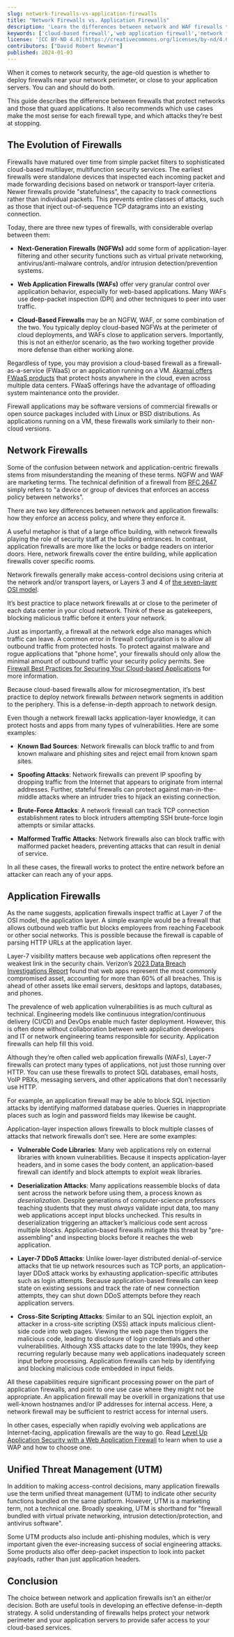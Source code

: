 ```yaml
---
slug: network-firewalls-vs-application-firewalls
title: "Network Firewalls vs. Application Firewalls"
description: 'Learn the differences between network and WAF firewalls that developers and administrators need to know when using firewalls to secure their workloads.'
keywords: ['cloud-based firewall','web application firewall','network firewall','block malicious traffic','stop ddos attacks','unified threat manager','security tool','network security','application security']
license: '[CC BY-ND 4.0](https://creativecommons.org/licenses/by-nd/4.0)'
contributors: ["David Robert Newman"]
published: 2024-01-03
---
```


When it comes to network security, the age-old question is whether to deploy firewalls near your network perimeter, or close to your application servers. You can and should do both.

This guide describes the difference between firewalls that protect networks and those that guard applications. It also recommends which use cases make the most sense for each firewall type, and which attacks they’re best at stopping.

## The Evolution of Firewalls

Firewalls have matured over time from simple packet filters to sophisticated cloud-based multilayer, multifunction security services. The earliest firewalls were standalone devices that inspected each incoming packet and made forwarding decisions based on network or transport-layer criteria. Newer firewalls provide "statefulness", the capacity to track connections rather than individual packets. This prevents entire classes of attacks, such as those that inject out-of-sequence TCP datagrams into an existing connection.

Today, there are three new types of firewalls, with considerable overlap between them:

- **Next-Generation Firewalls (NGFWs)** add some form of application-layer filtering and other security functions such as virtual private networking, antivirus/anti-malware controls, and/or intrusion detection/prevention systems.

- **Web Application Firewalls (WAFs)** offer very granular control over application behavior, especially for web-based applications. Many WAFs use deep-packet inspection (DPI) and other techniques to peer into user traffic.

- **Cloud-Based Firewalls** may be an NGFW, WAF, or some combination of the two. You typically deploy cloud-based NGFWs at the perimeter of cloud deployments, and WAFs close to application servers. Importantly, this is not an either/or scenario, as the two working together provide more defense than either working alone.

Regardless of type, you may provision a cloud-based firewall as a firewall-as-a-service (FWaaS) or an application running on a VM. [Akamai offers FWaaS products](/docs/products/networking/cloud-firewall/) that protect hosts anywhere in the cloud, even across multiple data centers. FWaaS offerings have the advantage of offloading system maintenance onto the provider.

Firewall applications may be software versions of commercial firewalls or open source packages included with Linux or BSD distributions. As applications running on a VM, these firewalls work similarly to their non-cloud versions.

## Network Firewalls

Some of the confusion between network and application-centric firewalls stems from misunderstanding the meaning of these terms. NGFW and WAF are marketing terms. The technical definition of a firewall from [RFC 2647](https://www.rfc-editor.org/rfc/rfc2647#section-3.16) simply refers to "a device or group of devices that enforces an access policy between networks".

There are two key differences between network and application firewalls: how they enforce an access policy, and where they enforce it.

A useful metaphor is that of a large office building, with network firewalls playing the role of security staff at the building entrances. In contrast, application firewalls are more like the locks or badge readers on interior doors. Here, network firewalls cover the entire building, while application firewalls cover specific rooms.

Network firewalls generally make access-control decisions using criteria at the network and/or transport layers, or Layers 3 and 4 of [the seven-layer OSI model](/docs/guides/introduction-to-osi-networking-model/).

It’s best practice to place network firewalls at or close to the perimeter of each data center in your cloud network. Think of these as gatekeepers, blocking malicious traffic before it enters your network.

Just as importantly, a firewall at the network edge also manages which traffic can leave. A common error in firewall configuration is to allow all outbound traffic from protected hosts. To protect against malware and rogue applications that "phone home", your firewalls should only allow the minimal amount of outbound traffic your security policy permits. See [Firewall Best Practices for Securing Your Cloud-based Applications](/docs/guides/firewall-best-practices-for-securing-your-cloud-based-applications/) for more information.

Because cloud-based firewalls allow for microsegmentation, it’s best practice to deploy network firewalls *between* network segments in addition to the periphery. This is a defense-in-depth approach to network design.

Even though a network firewall lacks application-layer knowledge, it can protect hosts and apps from many types of vulnerabilities. Here are some examples:

- **Known Bad Sources**: Network firewalls can block traffic to and from known malware and phishing sites and reject email from known spam sites.

- **Spoofing Attacks**: Network firewalls can prevent IP spoofing by dropping traffic from the Internet that appears to originate from internal addresses. Further, stateful firewalls can protect against man-in-the-middle attacks where an intruder tries to hijack an existing connection.

- **Brute-Force Attacks**: A network firewall can track TCP connection establishment rates to block intruders attempting SSH brute-force login attempts or similar attacks.

- **Malformed Traffic Attacks**: Network firewalls also can block traffic with malformed packet headers, preventing attacks that can result in denial of service.

In all these cases, the firewall works to protect the entire network before an attacker can reach any of your apps.

## Application Firewalls

As the name suggests, application firewalls inspect traffic at Layer 7 of the OSI model, the application layer. A simple example would be a firewall that allows outbound web traffic but blocks employees from reaching Facebook or other social networks. This is possible because the firewall is capable of parsing HTTP URLs at the application layer.

Layer-7 visibility matters because web applications often represent the weakest link in the security chain. Verizon’s [2023 Data Breach Investigations Report](https://www.verizon.com/business/resources/reports/dbir/) found that web apps represent the most commonly compromised asset, accounting for more than 60% of all breaches. This is ahead of other assets like email servers, desktops and laptops, databases, and phones.

The prevalence of web application vulnerabilities is as much cultural as technical. Engineering models like continuous integration/continuous delivery (CI/CD) and DevOps enable much faster deployment. However, this is often done without collaboration between web application developers and IT or network engineering teams responsible for security. Application firewalls can help fill this void.

Although they’re often called web application firewalls (WAFs), Layer-7 firewalls can protect many types of applications, not just those running over HTTP. You can use these firewalls to protect SQL databases, email hosts, VoIP PBXs, messaging servers, and other applications that don’t necessarily use HTTP.

For example, an application firewall may be able to block SQL injection attacks by identifying malformed database queries. Queries in inappropriate places such as login and password fields may likewise be caught.

Application-layer inspection allows firewalls to block multiple classes of attacks that network firewalls don’t see. Here are some examples:

- **Vulnerable Code Libraries**: Many web applications rely on external libraries with known vulnerabilities. Because it inspects application-layer headers, and in some cases the body content, an application-based firewall can identify and block attempts to exploit weak libraries.

- **Deserialization Attacks**: Many applications reassemble blocks of data sent across the network before using them, a process known as *deserialization*. Despite generations of computer-science professors teaching students that they must *always* validate input data, too many web applications accept input blocks unchecked. This results in deserialization triggering an attacker’s malicious code sent across multiple blocks. Application-based firewalls mitigate this threat by "pre-assembling" and inspecting blocks before it reaches the web application.

- **Layer-7 DDoS Attacks**: Unlike lower-layer distributed denial-of-service attacks that tie up network resources such as TCP ports, an application-layer DDoS attack works by exhausting application-specific attributes such as login attempts. Because application-based firewalls can keep state on existing sessions and track the rate of new connection attempts, they can shut down DDoS attempts before they reach application servers.

- **Cross-Site Scripting Attacks**: Similar to an SQL injection exploit, an attacker in a cross-site scripting (XSS) attack inputs malicious client-side code into web pages. Viewing the web page then triggers the malicious code, leading to disclosure of login credentials and other vulnerabilities. Although XSS attacks date to the late 1990s, they keep recurring regularly because many web applications inadequately screen input before processing. Application firewalls can help by identifying and blocking malicious code embedded in input fields.

All these capabilities require significant processing power on the part of application firewalls, and point to one use case where they might not be appropriate. An application firewall may be overkill in organizations that use well-known hostnames and/or IP addresses for internal access. Here, a network firewall may be sufficient to restrict access for internal users.

In other cases, especially when rapidly evolving web applications are Internet-facing, application firewalls are the way to go. Read [Level Up Application Security with a Web Application Firewall](https://www.linode.com/blog/security/level-up-application-security-web-application-firewall/) to learn when to use a WAP and how to choose one.

## Unified Threat Management (UTM)

In addition to making access-control decisions, many application firewalls use the term unified threat management (UTM) to indicate other security functions bundled on the same platform. However, UTM is a marketing term, not a technical one. Broadly speaking, UTM is shorthand for "firewall bundled with virtual private networking, intrusion detection/protection, and antivirus software".

Some UTM products also include anti-phishing modules, which is very important given the ever-increasing success of social engineering attacks. Some products also offer deep-packet inspection to look into packet payloads, rather than just application headers.

## Conclusion

The choice between network and application firewalls isn’t an either/or decision. Both are useful tools in developing an effective defense-in-depth strategy. A solid understanding of firewalls helps protect your network perimeter and your application servers to provide safer access to your cloud-based services.